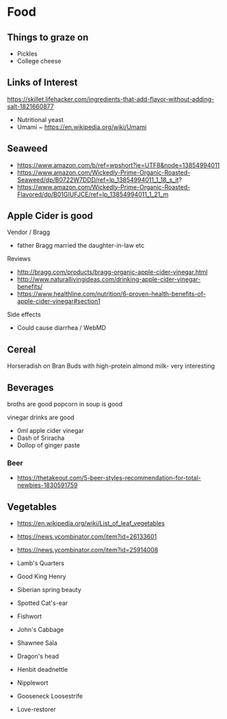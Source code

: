 
# Food

## Things to graze on

* Pickles
* College cheese

## Links of Interest


https://skillet.lifehacker.com/ingredients-that-add-flavor-without-adding-salt-1821660877
* Nutritional yeast
* Umami ~ https://en.wikipedia.org/wiki/Umami


## Seaweed


* https://www.amazon.com/b/ref=wpshort?ie=UTF8&node=13854994011
* https://www.amazon.com/Wickedly-Prime-Organic-Roasted-Seaweed/dp/B0722W7DDD/ref=lp_13854994011_1_18_s_it?
* https://www.amazon.com/Wickedly-Prime-Organic-Roasted-Flavored/dp/B01GIUFJCE/ref=lp_13854994011_1_21_m


## Apple Cider is good


Vendor / Bragg
* father Bragg married the daughter-in-law etc


Reviews
* http://bragg.com/products/bragg-organic-apple-cider-vinegar.html
* http://www.naturallivingideas.com/drinking-apple-cider-vinegar-benefits/
* https://www.healthline.com/nutrition/6-proven-health-benefits-of-apple-cider-vinegar#section1


Side effects
* Could cause diarrhea / WebMD


## Cereal

Horseradish on Bran Buds with high-protein almond milk- very interesting


## Beverages

broths are good
popcorn in soup is good

vinegar drinks are good
* 0ml apple cider vinegar
* Dash of Sriracha
* Dollop of ginger paste

### Beer

* https://thetakeout.com/5-beer-styles-recommendation-for-total-newbies-1830591759


## Vegetables

* https://en.wikipedia.org/wiki/List_of_leaf_vegetables
* https://news.ycombinator.com/item?id=26133601
* https://news.ycombinator.com/item?id=25914008

* Lamb's Quarters
* Good King Henry
* Siberian spring beauty
* Spotted Cat's-ear
* Fishwort
* John's Cabbage
* Shawnee Sala
* Dragon's head
* Henbit deadnettle
* Nipplewort
* Gooseneck Loosestrife
* Love-restorer
